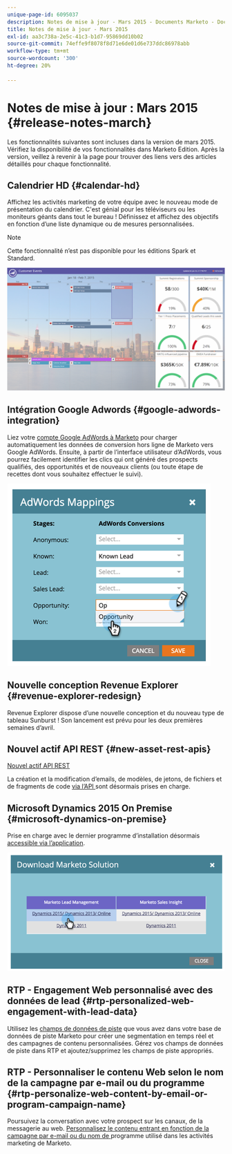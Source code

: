 ```yaml
---
unique-page-id: 6095037
description: Notes de mise à jour - Mars 2015 - Documents Marketo - Documentation du produit
title: Notes de mise à jour - Mars 2015
exl-id: aa3c738a-2e5c-41c3-b1d7-95869dd10b02
source-git-commit: 74effe9f8078f8d71e6de01d6e737ddc86978abb
workflow-type: tm+mt
source-wordcount: '300'
ht-degree: 20%

---
```


# Notes de mise à jour : Mars 2015 {#release-notes-march}

Les fonctionnalités suivantes sont incluses dans la version de mars 2015. Vérifiez la disponibilité de vos fonctionnalités dans Marketo Edition. Après la version, veillez à revenir à la page pour trouver des liens vers des articles détaillés pour chaque fonctionnalité.

## Calendrier HD {#calendar-hd}

Affichez les activités marketing de votre équipe avec le nouveau mode de présentation du calendrier. C&#39;est génial pour les téléviseurs ou les moniteurs géants dans tout le bureau ! Définissez et affichez des objectifs en fonction d’une liste dynamique ou de mesures personnalisées.

>[!NOTE]
>
>Cette fonctionnalité n’est pas disponible pour les éditions Spark et Standard.

![](assets/image2015-3-23-11-3a39-3a15.png)

## Intégration Google Adwords {#google-adwords-integration}

Liez votre [compte Google AdWords à Marketo](/help/marketo/product-docs/administration/additional-integrations/add-google-adwords-as-a-launchpoint-service.md) pour charger automatiquement les données de conversion hors ligne de Marketo vers Google AdWords. Ensuite, à partir de l’interface utilisateur d’AdWords, vous pourrez facilement identifier les clics qui ont généré des prospects qualifiés, des opportunités et de nouveaux clients (ou toute étape de recettes dont vous souhaitez effectuer le suivi).

![](assets/image2015-3-23-11-3a50-3a55.png)

## Nouvelle conception Revenue Explorer {#revenue-explorer-redesign}

Revenue Explorer dispose d’une nouvelle conception et du nouveau type de tableau Sunburst ! Son lancement est prévu pour les deux premières semaines d’avril.

## Nouvel actif API REST {#new-asset-rest-apis}

[Nouvel actif API REST](https://developers.marketo.com/)

La création et la modification d’emails, de modèles, de jetons, de fichiers et de fragments de code [via l’API ](https://developers.marketo.com/documentation/asset-api) sont désormais prises en charge.

## Microsoft Dynamics 2015 On Premise {#microsoft-dynamics-on-premise}

Prise en charge avec le dernier programme d’installation désormais [accessible via l’application](/help/marketo/product-docs/crm-sync/microsoft-dynamics-sync/sync-setup/update-the-marketo-solution-for-microsoft-dynamics.md).

![](assets/image2015-3-23-11-3a47-3a16.png)

## RTP - Engagement Web personnalisé avec des données de lead {#rtp-personalized-web-engagement-with-lead-data}

Utilisez les [champs de données de piste](/help/marketo/product-docs/web-personalization/using-web-segments/manage-person-data.md) que vous avez dans votre base de données de piste Marketo pour créer une segmentation en temps réel et des campagnes de contenu personnalisées. Gérez vos champs de données de piste dans RTP et ajoutez/supprimez les champs de piste appropriés.

## RTP - Personnaliser le contenu Web selon le nom de la campagne par e-mail ou du programme {#rtp-personalize-web-content-by-email-or-program-campaign-name}

Poursuivez la conversation avec votre prospect sur les canaux, de la messagerie au web. [Personnalisez le contenu entrant en fonction de la campagne par e-mail ou du nom de ](/help/marketo/product-docs/web-personalization/using-web-segments/web-segments.md) programme utilisé dans les activités marketing de Marketo.
